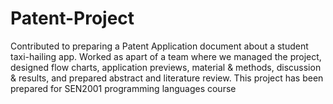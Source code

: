 # Patent-Project
Contributed to preparing a Patent Application document about a student taxi-hailing app. 
Worked as apart of a team where we managed the project, designed flow charts, application 
previews, material & methods, discussion & results, and prepared abstract and literature 
review.
This project has been prepared for SEN2001 programming languages course
